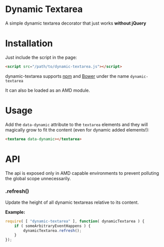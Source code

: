 # Dynamic Textarea
A simple dynamic textarea decorator that just works **without jQuery**

# Installation

Just include the script in the page:

```html
<script src="/path/to/dynamic-textarea.js"></script>
```

dynamic-textarea supports [npm](https://www.npmjs.com/package/dynamic-textarea) and [Bower](http://bower.io/search/?q=dynamic-textarea) under the name `dynamic-textarea`

It can also be loaded as an AMD module.

# Usage

Add the `data-dynamic` attribute to the `textarea` elements and they will magically grow to fit the content (even for dynamic added elements!):

```html
<textarea data-dynamic></textarea>
```

# API

The api is exposed only in AMD capable environments to prevent polluting the global scope unnecessarily.

### .refresh()

Update the height of all dynamic textareas relative to its content.

**Example:**

```javascript
require( [ "dynamic-textarea" ], function( dynamicTextarea ) {
	if ( someArbitraryEventHappens ) {
		dynamicTextarea.refresh();
	}
});
```